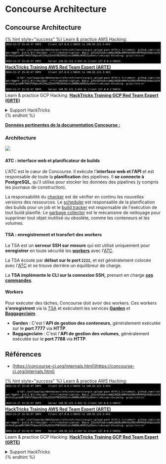 # Concourse Architecture

## Concourse Architecture

{% hint style="success" %}
Learn & practice AWS Hacking:<img src="../../.gitbook/assets/image (1).png" alt="" data-size="line">[**HackTricks Training AWS Red Team Expert (ARTE)**](https://training.hacktricks.xyz/courses/arte)<img src="../../.gitbook/assets/image (1).png" alt="" data-size="line">\
Learn & practice GCP Hacking: <img src="../../.gitbook/assets/image (2).png" alt="" data-size="line">[**HackTricks Training GCP Red Team Expert (GRTE)**<img src="../../.gitbook/assets/image (2).png" alt="" data-size="line">](https://training.hacktricks.xyz/courses/grte)

<details>

<summary>Support HackTricks</summary>

* Check the [**subscription plans**](https://github.com/sponsors/carlospolop)!
* **Join the** 💬 [**Discord group**](https://discord.gg/hRep4RUj7f) or the [**telegram group**](https://t.me/peass) or **follow** us on **Twitter** 🐦 [**@hacktricks\_live**](https://twitter.com/hacktricks\_live)**.**
* **Share hacking tricks by submitting PRs to the** [**HackTricks**](https://github.com/carlospolop/hacktricks) and [**HackTricks Cloud**](https://github.com/carlospolop/hacktricks-cloud) github repos.

</details>
{% endhint %}

[**Données pertinentes de la documentation Concourse :**](https://concourse-ci.org/internals.html)

### Architecture

![](<../../.gitbook/assets/image (187).png>)

#### ATC : interface web et planificateur de builds

L'ATC est le cœur de Concourse. Il exécute l'**interface web et l'API** et est responsable de toute la **planification** des pipelines. Il **se connecte à PostgreSQL**, qu'il utilise pour stocker les données des pipelines (y compris les journaux de construction).

La responsabilité du [checker](https://concourse-ci.org/checker.html) est de vérifier en continu les nouvelles versions des ressources. Le [scheduler](https://concourse-ci.org/scheduler.html) est responsable de la planification des builds pour un job et le [build tracker](https://concourse-ci.org/build-tracker.html) est responsable de l'exécution de tout build planifié. Le [garbage collector](https://concourse-ci.org/garbage-collector.html) est le mécanisme de nettoyage pour supprimer tout objet inutilisé ou obsolète, comme les conteneurs et les volumes.

#### TSA : enregistrement et transfert des workers

La TSA est un **serveur SSH sur mesure** qui est utilisé uniquement pour **enregistrer** en toute sécurité les [**workers**](https://concourse-ci.org/internals.html#architecture-worker) avec l'[ATC](https://concourse-ci.org/internals.html#component-atc).

La TSA écoute par **défaut sur le port `2222`**, et est généralement colocée avec l'[ATC](https://concourse-ci.org/internals.html#component-atc) et se trouve derrière un équilibreur de charge.

La **TSA implémente le CLI sur la connexion SSH,** prenant en charge [**ces commandes**](https://concourse-ci.org/internals.html#component-tsa).

#### Workers

Pour exécuter des tâches, Concourse doit avoir des workers. Ces workers **s'enregistrent** via la [TSA](https://concourse-ci.org/internals.html#component-tsa) et exécutent les services [**Garden**](https://github.com/cloudfoundry-incubator/garden) et [**Baggageclaim**](https://github.com/concourse/baggageclaim).

* **Garden** : C'est l'**API de gestion des conteneurs**, généralement exécutée sur le **port 7777** via **HTTP**.
* **Baggageclaim** : C'est l'**API de gestion des volumes**, généralement exécutée sur le **port 7788** via **HTTP**.

## Références

* [https://concourse-ci.org/internals.html](https://concourse-ci.org/internals.html)

{% hint style="success" %}
Learn & practice AWS Hacking:<img src="../../.gitbook/assets/image (1).png" alt="" data-size="line">[**HackTricks Training AWS Red Team Expert (ARTE)**](https://training.hacktricks.xyz/courses/arte)<img src="../../.gitbook/assets/image (1).png" alt="" data-size="line">\
Learn & practice GCP Hacking: <img src="../../.gitbook/assets/image (2).png" alt="" data-size="line">[**HackTricks Training GCP Red Team Expert (GRTE)**<img src="../../.gitbook/assets/image (2).png" alt="" data-size="line">](https://training.hacktricks.xyz/courses/grte)

<details>

<summary>Support HackTricks</summary>

* Check the [**subscription plans**](https://github.com/sponsors/carlospolop)!
* **Join the** 💬 [**Discord group**](https://discord.gg/hRep4RUj7f) or the [**telegram group**](https://t.me/peass) or **follow** us on **Twitter** 🐦 [**@hacktricks\_live**](https://twitter.com/hacktricks\_live)**.**
* **Share hacking tricks by submitting PRs to the** [**HackTricks**](https://github.com/carlospolop/hacktricks) and [**HackTricks Cloud**](https://github.com/carlospolop/hacktricks-cloud) github repos.

</details>
{% endhint %}
